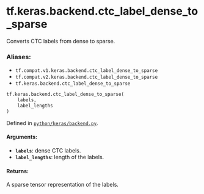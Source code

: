 <div itemscope itemtype="http://developers.google.com/ReferenceObject">
<meta itemprop="name" content="tf.keras.backend.ctc_label_dense_to_sparse" />
<meta itemprop="path" content="Stable" />
</div>

# tf.keras.backend.ctc_label_dense_to_sparse

Converts CTC labels from dense to sparse.

### Aliases:

* `tf.compat.v1.keras.backend.ctc_label_dense_to_sparse`
* `tf.compat.v2.keras.backend.ctc_label_dense_to_sparse`
* `tf.keras.backend.ctc_label_dense_to_sparse`

``` python
tf.keras.backend.ctc_label_dense_to_sparse(
    labels,
    label_lengths
)
```



Defined in [`python/keras/backend.py`](/code/stable/tensorflow/python/keras/backend.py).

<!-- Placeholder for "Used in" -->


#### Arguments:


* <b>`labels`</b>: dense CTC labels.
* <b>`label_lengths`</b>: length of the labels.


#### Returns:

A sparse tensor representation of the labels.
